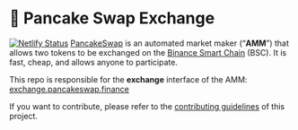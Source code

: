 # 🥞 Pancake Swap Exchange


[![Netlify Status](https://api.netlify.com/api/v1/badges/f0a855e2-e7b2-42a0-8da4-4637a9e205a1/deploy-status)](https://app.netlify.com/sites/confident-mcclintock-5c2f70/deploys)
[PancakeSwap](https://pancakeswap.finance/) is an automated market maker (“**AMM**”) that allows two tokens to be exchanged on the [Binance Smart Chain](https://www.binance.org/en/smartChain) (BSC). It is fast, cheap, and allows anyone to participate.

This repo is responsible for the **exchange** interface of the AMM: [exchange.pancakeswap.finance](https://exchange.pancakeswap.finance/)

If you want to contribute, please refer to the [contributing guidelines](./CONTRIBUTING.md) of this project.
